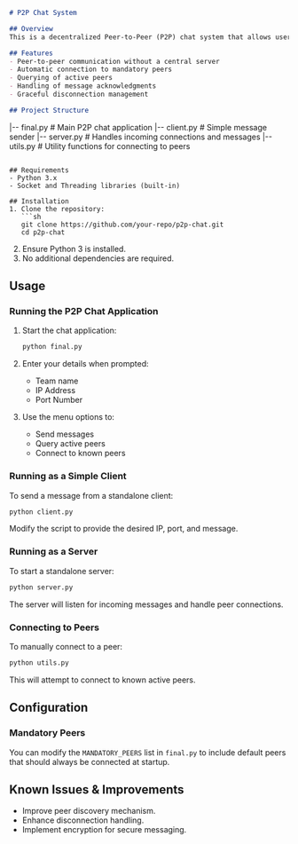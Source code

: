 ```markdown
# P2P Chat System

## Overview
This is a decentralized Peer-to-Peer (P2P) chat system that allows users to communicate directly without relying on a central server. The system enables multiple peers to connect, send messages, and maintain an active connection network.

## Features
- Peer-to-peer communication without a central server
- Automatic connection to mandatory peers
- Querying of active peers
- Handling of message acknowledgments
- Graceful disconnection management

## Project Structure
```
|-- final.py       # Main P2P chat application
|-- client.py      # Simple message sender
|-- server.py      # Handles incoming connections and messages
|-- utils.py       # Utility functions for connecting to peers
```

## Requirements
- Python 3.x
- Socket and Threading libraries (built-in)

## Installation
1. Clone the repository:
   ```sh
   git clone https://github.com/your-repo/p2p-chat.git
   cd p2p-chat
   ```
2. Ensure Python 3 is installed.
3. No additional dependencies are required.

## Usage
### Running the P2P Chat Application
1. Start the chat application:
   ```sh
   python final.py
   ```
2. Enter your details when prompted:
   - Team name
   - IP Address
   - Port Number

3. Use the menu options to:
   - Send messages
   - Query active peers
   - Connect to known peers

### Running as a Simple Client
To send a message from a standalone client:
```sh
python client.py
```
Modify the script to provide the desired IP, port, and message.

### Running as a Server
To start a standalone server:
```sh
python server.py
```
The server will listen for incoming messages and handle peer connections.

### Connecting to Peers
To manually connect to a peer:
```sh
python utils.py
```
This will attempt to connect to known active peers.

## Configuration
### Mandatory Peers
You can modify the `MANDATORY_PEERS` list in `final.py` to include default peers that should always be connected at startup.

## Known Issues & Improvements
- Improve peer discovery mechanism.
- Enhance disconnection handling.
- Implement encryption for secure messaging.




